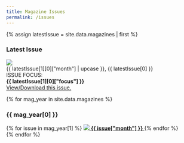 ```yaml
---
title: Magazine Issues
permalink: /issues
---
```


{% assign latestIssue = site.data.magazines | first %}

### Latest Issue 
<div id="latest-issue" markdown=1>
<img src="/assets/magazine-thumbnails/{{ latestIssue[1][0]["thumbnailFileName"] }}"/>
<div id="latest-issue-desc">
    <span>{{ latestIssue[1][0]["month"] | upcase }}, {{ latestIssue[0] }}</span>
    <div id="latest-issue-focus">
    ISSUE FOCUS:<br>
    <strong>{{ latestIssue[1][0]["focus"] }}</strong>
    </div>
    <a id="latest-issue-link" href="/assets/magazines/{{latestIssue[1][0]["fileName"]}}">View/Download this issue.</a>
</div>
</div>

{% for mag_year in site.data.magazines %}
### {{ mag_year[0] }}
<div class="magazine-thumbnails" markdown=1>
{% for issue in mag_year[1] %}
<a class="magazine-thumbnail-item" href="/assets/magazines/{{issue["fileName"]}}">
<img src="/assets/magazine-thumbnails/{{ issue["thumbnailFileName"] }}"/>
<strong>{{ issue["month"] }}</strong>
</a>
{% endfor %}
</div>
{% endfor %}
